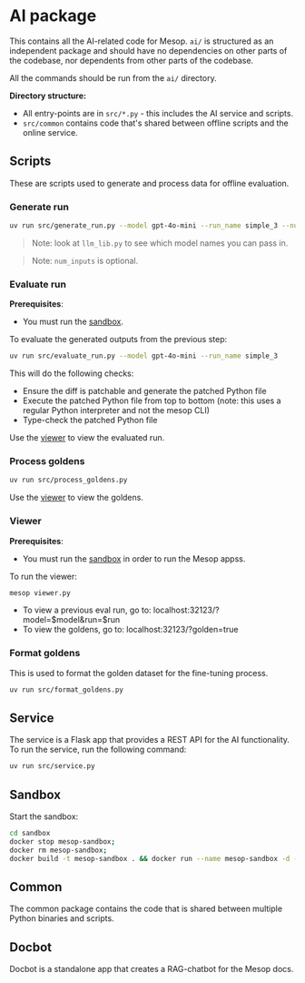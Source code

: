 # AI package

This contains all the AI-related code for Mesop. `ai/` is structured as an independent package and should have no dependencies on other parts of the codebase, nor dependents from other parts of the codebase.

All the commands should be run from the `ai/` directory.

**Directory structure:**

- All entry-points are in `src/*.py` - this includes the AI service and scripts.
- `src/common` contains code that's shared between offline scripts and the online service.

## Scripts

These are scripts used to generate and process data for offline evaluation.

### Generate run

```sh
uv run src/generate_run.py --model gpt-4o-mini --run_name simple_3 --num_inputs 2
```

> Note: look at `llm_lib.py` to see which model names you can pass in.

> Note: `num_inputs` is optional.

### Evaluate run

**Prerequisites**:

- You must run the [sandbox](#sandbox).

To evaluate the generated outputs from the previous step:

```sh
uv run src/evaluate_run.py --model gpt-4o-mini --run_name simple_3
```

This will do the following checks:

- Ensure the diff is patchable and generate the patched Python file
- Execute the patched Python file from top to bottom (note: this uses a regular Python interpreter and not the mesop CLI)
- Type-check the patched Python file

Use the [viewer](#viewer) to view the evaluated run.

### Process goldens

```sh
uv run src/process_goldens.py
```

Use the [viewer](#viewer) to view the goldens.

### Viewer

**Prerequisites**:

- You must run the [sandbox](#sandbox) in order to run the Mesop appss.

To run the viewer:

```sh
mesop viewer.py
```

- To view a previous eval run, go to: localhost:32123/?model=$model&run=$run
- To view the goldens, go to: localhost:32123/?golden=true

### Format goldens

This is used to format the golden dataset for the fine-tuning process.

```sh
uv run src/format_goldens.py
```

## Service

The service is a Flask app that provides a REST API for the AI functionality.
To run the service, run the following command:

```sh
uv run src/service.py
```

## Sandbox

Start the sandbox:

```sh
cd sandbox
docker stop mesop-sandbox;
docker rm mesop-sandbox;
docker build -t mesop-sandbox . && docker run --name mesop-sandbox -d -p 8080:8080 mesop-sandbox;
```

## Common

The common package contains the code that is shared between multiple Python binaries and scripts.

## Docbot

Docbot is a standalone app that creates a RAG-chatbot for the Mesop docs.
